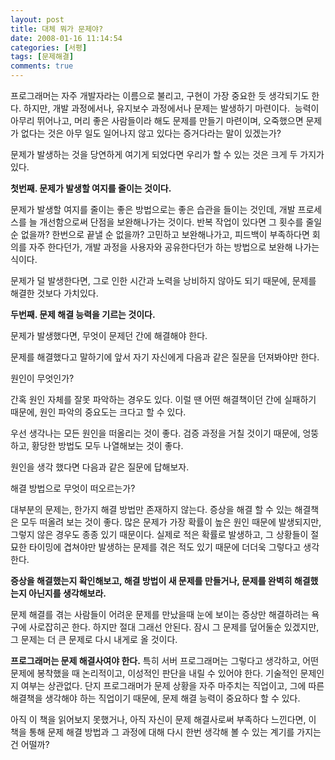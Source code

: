 ```yaml
---
layout: post
title: 대체 뭐가 문제야?
date: 2008-01-16 11:14:54
categories: [서평]
tags: [문제해결]
comments: true
---
```


프로그래머는 자주 개발자라는 이름으로 불리고, 구현이 가장 중요한 듯 생각되기도 한다. 하지만, 개발 과정에서나, 유지보수 과정에서나 문제는 발생하기 마련이다. 
능력이 아무리 뛰어나고, 머리 좋은 사람들이라 해도 문제를 만들기 마련이며, 오죽했으면 문제가 없다는 것은 아무 일도 일어나지 않고 있다는 증거다라는 말이 있겠는가?

문제가 발생하는 것을 당연하게 여기게 되었다면 우리가 할 수 있는 것은 크게 두 가지가 있다.

**첫번째. 문제가 발생할 여지를 줄이는 것이다.**

문제가 발생할 여지를 줄이는 좋은 방법으로는 좋은 습관을 들이는 것인데, 개발 프로세스를 늘 개선함으로써 단점을 보완해나가는 것이다. 반복 작업이 있다면 그 횟수를 줄일 순 없을까? 한번으로 끝낼 순 없을까? 고민하고 보완해나가고, 피드백이 부족하다면 회의를 자주 한다던가, 개발 과정을 사용자와 공유한다던가 하는 방법으로 보완해 나가는 식이다.

문제가 덜 발생한다면, 그로 인한 시간과 노력을 낭비하지 않아도 되기 때문에, 문제를 해결한 것보다 가치있다.

**두번째. 문제 해결 능력을 기르는 것이다.**

문제가 발생했다면, 무엇이 문제던 간에 해결해야 한다.

문제를 해결했다고 말하기에 앞서 자기 자신에게 다음과 같은 질문을 던져봐야만 한다.

원인이 무엇인가?

간혹 원인 자체를 잘못 파악하는 경우도 있다. 이럴 땐 어떤 해결책이던 간에 실패하기 때문에, 원인 파악의 중요도는 크다고 할 수 있다.

우선 생각나는 모든 원인을 떠올리는 것이 좋다. 검증 과정을 거칠 것이기 때문에, 엉뚱하고, 황당한 방법도 모두 나열해보는 것이 좋다. 


원인을 생각 했다면 다음과 같은 질문에 답해보자.

해결 방법으로 무엇이 떠오르는가?

대부분의 문제는, 한가지 해결 방법만 존재하지 않는다. 증상을 해결 할 수 있는 해결책은 모두 떠올려 보는 것이 좋다. 많은 문제가 가장 확률이 높은 원인 때문에 발생되지만, 그렇지 않은 경우도 종종 있기 때문이다. 실제로 적은 확률로 발생하고, 그 상황들이 절묘한 타이밍에 겹쳐야만 발생하는 문제를 겪은 적도 있기 때문에 더더욱 그렇다고 생각한다.


**증상을 해결했는지 확인해보고, 해결 방법이 새 문제를 만들거나, 문제를 완벽히 해결했는지 아닌지를 생각해보라.**

문제 해결를 겪는 사람들이 어려운 문제를 만났을때 눈에 보이는 증상만 해결하려는 욕구에 사로잡히곤 한다. 하지만 절대 그래선 안된다. 잠시 그 문제를 덮어둘순 있겠지만, 그 문제는 더 큰 문제로 다시 내게로 올 것이다. 


**프로그래머는 문제 해결사여야 한다.** 특히 서버 프로그래머는 그렇다고 생각하고, 어떤 문제에 봉착했을 때 논리적이고, 이성적인 판단을 내릴 수 있어야 한다. 기술적인 문제인지 여부는 상관없다. 단지 프로그래머가 문제 상황을 자주 마주치는 직업이고, 그에 따른 해결책을 생각해야 하는 직업이기 때문에, 문제 해결 능력이 중요하다 할 수 있다.

아직 이 책을 읽어보지 못했거나, 아직 자신이 문제 해결사로써 부족하다 느낀다면, 이 책을 통해 문제 해결 방법과 그 과정에 대해 다시 한번 생각해 볼 수 있는 계기를 가지는건 어떨까?
